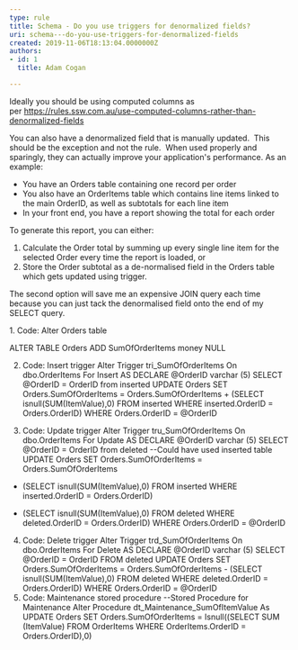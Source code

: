 ```yaml
---
type: rule
title: Schema - Do you use triggers for denormalized fields?
uri: schema---do-you-use-triggers-for-denormalized-fields
created: 2019-11-06T18:13:04.0000000Z
authors:
- id: 1
  title: Adam Cogan

---
```


Ideally you should be using computed columns as per https://rules.ssw.com.au/use-computed-columns-rather-than-denormalized-fields

You can also have a denormalized field that is manually updated.  This should be the exception and not the rule.  When used properly and sparingly, they can actually improve your application's performance. As an example:

- You have an Orders table containing one record per order
- You also have an OrderItems table which contains line items linked to the main OrderID, as well as subtotals for each line item
- In your front end, you have a report showing the total for each order

 
To generate this report, you can either:

1. Calculate the Order total by summing up every single line item for the selected Order every time the report is loaded, or
2. Store the Order subtotal as a de-normalised field in the Orders table which gets updated using trigger.


The second option will save me an expensive JOIN query each time because you can just tack the denormalised field onto the end of my SELECT query.

1. Code: Alter Orders table

ALTER TABLE Orders
ADD SumOfOrderItems money NULL



2. Code: Insert trigger
Alter Trigger tri\_SumOfOrderItems
On dbo.OrderItems
For Insert
AS
DECLARE @OrderID varchar (5)
SELECT @OrderID = OrderID from inserted
UPDATE Orders
SET Orders.SumOfOrderItems = Orders.SumOfOrderItems + 
(SELECT isnull(SUM(ItemValue),0) FROM inserted WHERE inserted.OrderID = Orders.OrderID)
WHERE Orders.OrderID = @OrderID

3. Code: Update trigger
Alter Trigger tru\_SumOfOrderItems
On dbo.OrderItems
For Update
AS
DECLARE @OrderID varchar (5)
SELECT @OrderID = OrderID from deleted
--Could have used inserted table
UPDATE Orders
SET Orders.SumOfOrderItems = Orders.SumOfOrderItems
+ (SELECT isnull(SUM(ItemValue),0) FROM inserted WHERE inserted.OrderID = Orders.OrderID)
- (SELECT isnull(SUM(ItemValue),0) FROM deleted WHERE deleted.OrderID = Orders.OrderID) 
WHERE Orders.OrderID = @OrderID
4. Code: Delete trigger
Alter Trigger trd\_SumOfOrderItems
On dbo.OrderItems
For Delete
AS
DECLARE @OrderID varchar (5)
SELECT @OrderID = OrderID FROM deleted
UPDATE Orders
SET Orders.SumOfOrderItems = Orders.SumOfOrderItems - 
	(SELECT isnull(SUM(ItemValue),0) FROM deleted WHERE deleted.OrderID = Orders.OrderID)
WHERE Orders.OrderID = @OrderID
5. Code: Maintenance stored procedure
--Stored Procedure for Maintenance
Alter Procedure dt\_Maintenance\_SumOfItemValue
As
UPDATE Orders
SET Orders.SumOfOrderItems = Isnull((SELECT SUM (ItemValue) FROM OrderItems WHERE OrderItems.OrderID = Orders.OrderID),0)
